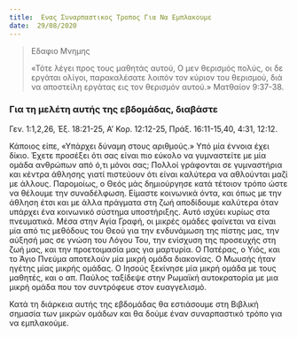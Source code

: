 ```yaml
---
title:  Ενας Συναρπαστικος Τροπος Για Να Εμπλακουμε
date:  29/08/2020
---
```


> <p>Εδαφιο Μνημης</p>
>  «Τότε λέγει προς τους μαθητάς αυτού, Ο μεν θερισμός πολύς, οι δε εργάται ολίγοι, παρακαλέσατε λοιπόν τον κύριον του θερισμού, διά να αποστείλη εργάτας εις τον θερισμόν αυτού.» Ματθαίον 9:37-38.

### Για τη μελέτη αυτής της εβδομάδας, διαβάστε
Γεν. 1:1,2,26, Έξ. 18:21-25, Α’ Κορ. 12:12-25, Πράξ. 16:11-15,40, 4:31, 12:12.

Κάποιος είπε, «Υπάρχει δύναμη στους αριθμούς.» Υπό μία έννοια έχει δίκιο. Έχετε προσέξει ότι σας είναι πιο εύκολο να γυμναστείτε με μία ομάδα ανθρώπων από ό,τι μόνοι σας; Πολλοί γράφονται σε γυμναστήρια και κέντρα άθλησης γιατί πιστεύουν ότι είναι καλύτερα να αθλούνται μαζί με άλλους. Παρομοίως, ο Θεός μάς δημιούργησε κατά τέτοιον τρόπο ώστε να θέλουμε την συναδέλφωση. Είμαστε κοινωνικά όντα, και όπως με την άθληση έτσι και με άλλα πράγματα στη ζωή αποδίδουμε καλύτερα όταν υπάρχει ένα κοινωνικό σύστημα υποστήριξης. Αυτό ισχύει κυρίως στα πνευματικά. Μέσα στην Αγία Γραφή, οι μικρές ομάδες φαίνεται να είναι μία από τις μεθόδους του Θεού για την ενδυνάμωση της πίστης μας, την αύξησή μας σε γνώση του Λόγου Του, την ενίσχυση της προσευχής στη ζωή μας, και την προετοιμασία μας για μαρτυρία. Ο Πατέρας, ο Υιός, και το Άγιο Πνεύμα αποτελούν μία μικρή ομάδα διακονίας. Ο Μωυσής ήταν ηγέτης μίας μικρής ομάδας. Ο Ιησούς ξεκίνησε μία μικρή ομάδα με τους μαθητές, και ο απ. Παύλος ταξίδεψε στην Ρωμαϊκή αυτοκρατορία με μια μικρή ομάδα που τον συντρόφευε στον ευαγγελισμό.

Κατά τη διάρκεια αυτής της εβδομάδας θα εστιάσουμε στη Βιβλική σημασία των μικρών ομάδων και θα δούμε έναν συναρπαστικό τρόπο για να εμπλακούμε.